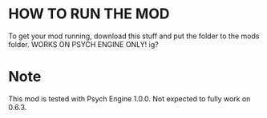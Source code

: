 # HOW TO RUN THE MOD
To get your mod running, download this stuff and put the folder to the mods folder.
WORKS ON PSYCH ENGINE ONLY! ig?
# Note
This mod is tested with Psych Engine 1.0.0.
Not expected to fully work on 0.6.3.
